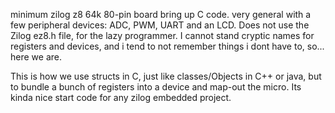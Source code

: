 minimum zilog z8 64k 80-pin board bring up C code. very general with a few peripheral devices: ADC, PWM, UART and an LCD. Does not use the Zilog ez8.h file, for the lazy programmer. I cannot stand cryptic names for registers and devices, and i tend to not remember things i dont have to, so...  here we are.

This is how we use structs in C, just like classes/Objects in C++ or java, but to bundle a bunch of registers into a device and map-out the micro. Its kinda nice start code for any zilog embedded project. 
